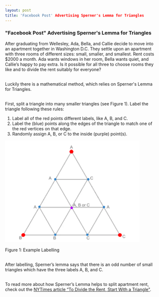 ```yaml
---
layout: post
title: 'Facebook Post' Advertising Sperner's Lemma for Triangles
---
```


<h3>"Facebook Post" Advertising Sperner's Lemma for Triangles</h3>

After graduating from Wellesley, Ada, Bella, and Callie decide to move into an apartment together in Washington D.C. They settle upon an apartment with three rooms of different sizes: small, smaller, and smallest. Rent costs $2000 a month. Ada wants windows in her room, Bella wants quiet, and Callie’s happy to pay extra. Is it possible for all three to choose rooms they like and to divide the rent suitably for everyone? <br><br>

Luckily there is a mathematical method, which relies on Sperner's Lemma for Triangles. <br><br>

First, split a triangle into many smaller triangles (see Figure 1). Label the triangle following these rules:
<ol>
	<li>Label all of the red points different labels, like A, B, and C.</li>
	<li>Label the (blue) points along the edges of the triangle to match one of the red vertices on that edge.</li>
	<li>Randomly assign A, B, or C to the inside (purple) point(s).</li>
</ol>
<div class="container">
	<img src="img/sperner'slemma.png"></img><br>
	<p class="text-center">Figure 1: Example Labelling</p>
</div>
<br>
After labelling, Sperner’s lemma says that there is an odd number of small triangles which have the three labels A, B, and C. <br><br>

To read more about how Sperner’s Lemma helps to split apartment rent, check out the <a href="https://www.nytimes.com/2014/04/29/science/to-divide-the-rent-start-with-a-triangle.html">NYTimes article “To Divide the Rent, Start With a Triangle"</a>.